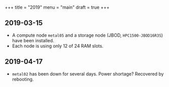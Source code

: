 +++
title = "2019"
menu = "main"
draft = true
+++

## 2019-03-15

-   A compute node `metal05` and a storage node (JBOD, `HPC1500-JBOD16R3S`) have been installed.
-   Each node is using only 12 of 24 RAM slots.

## 2019-04-17

-   `metal02` has been down for several days. Power shortage?
    Recovered by rebooting.
